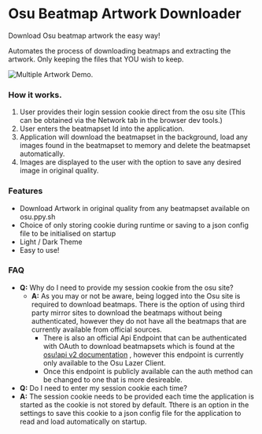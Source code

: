 # Osu Beatmap Artwork Downloader
Download Osu beatmap artwork the easy way!

Automates the process of downloading beatmaps and extracting the artwork. Only keeping the files that YOU wish to keep.

 ![Multiple Artwork Demo](https://github.com/Peekaey/OsuBeatmapArtwork-Downloader/blob/master/RepoImages/MultipleArtwork1.gif).

### How it works.
1. User provides their login session cookie direct from the osu site (This can be obtained via the Network tab in the browser dev tools.)
2. User enters the beatmapset Id into the application.
3. Application will download the beatmapset in the background, load any images found in the beatmapset to memory and delete the beatmapset automatically.
4. Images are displayed to the user with the option to save any desired image in original quality.

### Features
- Download Artwork in original quality from any beatmapset available on osu.ppy.sh
- Choice of only storing cookie during runtime or saving to a json config file to be initialised on startup
- Light / Dark Theme
- Easy to use!


### FAQ
- **Q:** Why do I need to provide my session cookie from the osu site?
  - **A:** As you may or not be aware, being logged into the Osu site is required to download beatmaps. There is the option of using third
  party mirror sites to download the beatmaps without being authenticated, however they do not have all the beatmaps that are currently available from official sources.
    -  There is also an official Api Endpoint that can be authenticated with OAuth to download beatmapsets which is found at the [osu!api v2 documentation](https://osu.ppy.sh/docs/index.html#get-apiv2beatmapsetsbeatmapset) , however this endpoint is currently only available to the Osu Lazer Client.
    - Once this endpoint is publicly available can the auth method can be changed to one that is more desireable.
- **Q:** Do I need to enter my session cookie each time?
- **A:** The session cookie needs to be provided each time the application is started as the cookie is not stored by default. Tthere is an option in the settings to save this cookie 
  to a json config file for the application to read and load automatically on startup. 
~~~~~~~~
